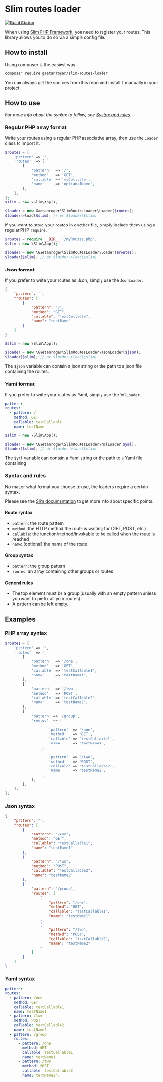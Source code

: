 # Slim routes loader
[![Build Status](https://travis-ci.org/GaetanRoger/slim-routes-loader.svg?branch=master)](https://travis-ci.org/GaetanRoger/slim-routes-loader)

When using [Slim PHP Framework](https://www.slimframework.com/),
you need to register your routes. This library allows you to do so
via a simple config file.
## How to install
Using composer is the easiest way.
```
composer require gaetanroger/slim-routes-loader
```
You can always get the sources from this repo and install
it manually in your project.

## How to use
*For more info about the syntax to follow, see [Syntax and rules](#syntax-and-rules).*
### Regular PHP array format
Write your routes using a regular PHP associative array,
then use the `Loader` class to import it.
```php
$routes = [
    'pattern' => '',
    'routes'  => [
        [
            'pattern'  => '/',
            'method'   => 'GET',
            'callable' => 'myCallable',
            'name'     => 'optianalName',
        ],
    ],
];
$slim = new \Slim\App();

$loader = new Gaetanroger\SlimRoutesLoader\Loader($routes);
$loader->load($slim); // or $loader($slim)
```
If you want to store your routes in another file, simply include them
using a regular PHP `require`.
```php
$routes = require __DIR__ '/myRoutes.php';
$slim = new \Slim\App();

$loader = new \Gaetanroger\SlimRoutesLoader\Loader($routes);
$loader($slim); // or $loader->load($slim)
```
### Json format
If you prefer to write your routes as Json, simply use the `JsonLoader`.
```json
{
    "pattern": "",
    "routes": [
        {
            "pattern": "/",
            "method": "GET",
            "callable": "testCallable",
            "name": "testName"
        }
    ]
}
```
```php
$slim = new \Slim\App();

$loader = new \Gaetanroger\SlimRoutesLoader\JsonLoader($json);
$loader($slim); // or $loader->load($slim)
```
The `$json` variable can contain a json string or the path to a json file containing 
the routes.
### Yaml format
If you prefer to write your routes as Yaml, simply use the `YmlLoader`.
```yaml
pattern:
routes:
  - pattern: /
    method: GET
    callable: testCallable
    name: testName
```
```php
$slim = new \Slim\App();

$loader = new \Gaetanroger\SlimRoutesLoader\YmlLoader($yml);
$loader($slim); // or $loader->load($slim)
```
The `$yml` variable can contain a Yaml string or the path to a Yaml file containing 

### Syntax and rules
No matter what format you choose to use, the loaders require a certain syntax.

Please see the [Slim documentation](https://www.slimframework.com/docs/objects/router.html) 
to get more info about specific points.

#### Route syntax
* `pattern`: the route pattern
* `method`: the HTTP method the route is waiting for (GET, POST, etc.)
* `callable`: the function/method/invokable to be called when the route is reached
* `name`: (optional) the name of the route

#### Group syntax
* `pattern`: the group pattern
* `routes`: an array containing other groups or routes

#### General rules
* The top element must be a group (usually with an empty pattern unless you want to prefix all your routes)
* A pattern can be left empty.

## Examples
### PHP array syntax
```php
$routes = [
    'pattern' => '',
    'routes'  => [
        [
            'pattern'  => '/one',
            'method'   => 'GET',
            'callable' => 'testCallable1',
            'name'     => 'testName1',
        ],
        [
            'pattern'  => '/two',
            'method'   => 'POST',
            'callable' => 'testCallable2',
            'name'     => 'testName2',
        ],
        [
            'pattern' => '/group',
            'routes'  => [
                [
                    'pattern'  => '/one',
                    'method'   => 'GET',
                    'callable' => 'testCallable1',
                    'name'     => 'testName1',
                ],
                [
                    'pattern'  => '/two',
                    'method'   => 'POST',
                    'callable' => 'testCallable2',
                    'name'     => 'testName2',
                ],
            ],
        ],
    ],
];
```
### Json syntax
```json
{
    "pattern": "",
    "routes": [
        {
            "pattern": "/one",
            "method": "GET",
            "callable": "testCallable1",
            "name": "testName1"
        },
        {
            "pattern": "/two",
            "method": "POST",
            "callable": "testCallable2",
            "name": "testName2"
        },
        {
            "pattern": "/group",
            "routes": [
                {
                    "pattern": "/one",
                    "method": "GET",
                    "callable": "testCallable1",
                    "name": "testName1"
                },
                {
                    "pattern": "/two",
                    "method": "POST",
                    "callable": "testCallable2",
                    "name": "testName2"
                }
            ]
        }
    ]
}
```
### Yaml syntax
```yaml
pattern:
routes:
  - pattern: /one
    method: GET
    callable: testCallable1
    name: testName1
  - pattern: /two
    method: POST
    callable: testCallable2
    name: testName2
  - pattern: /group
    routes:
      - pattern: /one
        method: GET
        callable: testCallable1
        name: testName1
      - pattern: /two
        method: POST
        callable: testCallable2
        name: testName2';
```